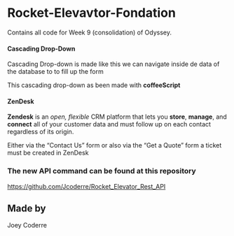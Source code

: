 # Rocket-Elevavtor-Fondation
Contains all code for Week 9 (consolidation) of Odyssey.

#### Cascading Drop-Down

Cascading Drop-down is made like this we can navigate inside de data of the database to to fill up the form

This cascading drop-down as been made with **coffeeScript**


#### ZenDesk
**Zendesk**  is an *open, flexible* CRM platform that lets you **store**, **manage**, and **connect** all of your customer data and must follow up on each contact regardless of its origin.

Either via the “Contact Us” form or also via the “Get a Quote” form a ticket must be created in ZenDesk




### The new API command can be found at this repository

https://github.com/Jcoderre/Rocket_Elevator_Rest_API

## Made by

Joey Coderre 
​
